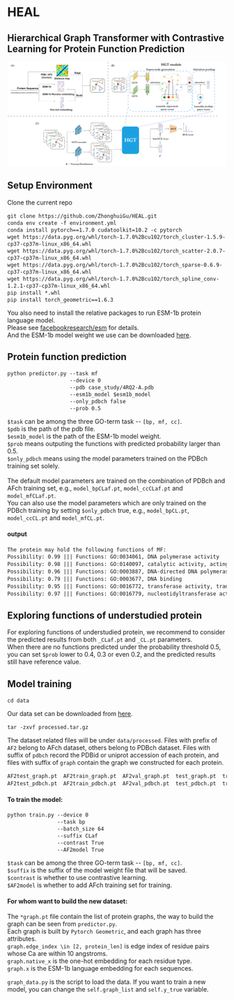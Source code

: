 HEAL
====
Hierarchical Graph Transformer with Contrastive Learning for Protein Function Prediction
---

<img src="model/GraphACL-BIO.png">

## Setup Environment

Clone the current repo

    git clone https://github.com/ZhonghuiGu/HEAL.git
    conda env create -f environment.yml
    conda install pytorch==1.7.0 cudatoolkit=10.2 -c pytorch
    wget https://data.pyg.org/whl/torch-1.7.0%2Bcu102/torch_cluster-1.5.9-cp37-cp37m-linux_x86_64.whl
    wget https://data.pyg.org/whl/torch-1.7.0%2Bcu102/torch_scatter-2.0.7-cp37-cp37m-linux_x86_64.whl
    wget https://data.pyg.org/whl/torch-1.7.0%2Bcu102/torch_sparse-0.6.9-cp37-cp37m-linux_x86_64.whl
    wget https://data.pyg.org/whl/torch-1.7.0%2Bcu102/torch_spline_conv-1.2.1-cp37-cp37m-linux_x86_64.whl
    pip install *.whl
    pip install torch_geometric==1.6.3

You also need to install the relative packages to run ESM-1b protein language model. \
Please see [facebookresearch/esm](https://github.com/facebookresearch/esm#getting-started-with-this-repo-) for details. \
And the ESM-1b model weight we use can be downloaded [here](https://dl.fbaipublicfiles.com/fair-esm/models/esm1b_t33_650M_UR50S.pt).


## Protein function prediction

    python predictor.py --task mf
                        --device 0 
                        --pdb case_study/4RQ2-A.pdb 
                        --esm1b_model $esm1b_model
                        --only_pdbch false
                        --prob 0.5

`$task` can be among the three GO-term task -- `[bp, mf, cc]`. \
`$pdb` is the path of the pdb file. \
`$esm1b_model` is the path of the ESM-1b model weight. \
`$prob` means outputing the functions with predicted probability larger than 0.5. \
`$only_pdbch` means using the model parameters trained on the PDBch training set solely.\
\
The default model parameters are trained on the combination of PDBch and AFch training set, e.g., `model_bpCLaf.pt`, `model_ccCLaf.pt` and `model_mfCLaf.pt`.\
You can also use the model parameters which are only trained on the PDBch training by setting `$only_pdbch` true, e.g., `model_bpCL.pt`, `model_ccCL.pt` and `model_mfCL.pt`.

#### output
```txt
The protein may hold the following functions of MF:
Possibility: 0.99 ||| Functions: GO:0034061, DNA polymerase activity
Possibility: 0.98 ||| Functions: GO:0140097, catalytic activity, acting on DNA
Possibility: 0.96 ||| Functions: GO:0003887, DNA-directed DNA polymerase activity
Possibility: 0.79 ||| Functions: GO:0003677, DNA binding
Possibility: 0.95 ||| Functions: GO:0016772, transferase activity, transferring phosphorus-containing groups
Possibility: 0.97 ||| Functions: GO:0016779, nucleotidyltransferase activity
```

## Exploring functions of understudied protein
For exploring functions of understudied protein, we recommend to consider the predicted results from both `_CLaf.pt` and `_CL.pt` parameters. \
When there are no functions predicted under the probability threshold 0.5, you can set `$prob` lower to 0.4, 0.3 or even 0.2, and the predicted results still have reference value.

## Model training

    cd data

Our data set can be downloaded from [here](https://disk.pku.edu.cn/link/AA19000E6B9D98480EA943A777A9161347).

    tar -zxvf processed.tar.gz

The dataset related files will be under `data/processed`. 
Files with prefix of `AF2` belong to AFch dataset, others belong to PDBch dataset.
Files with suffix of `pdbch` record the PDBid or uniprot accession of each protein, and files with suffix of `graph` contain the graph we constructed for each protein.  

```txt
AF2test_graph.pt  AF2train_graph.pt  AF2val_graph.pt  test_graph.pt  train_graph.pt  val_graph.pt
AF2test_pdbch.pt  AF2train_pdbch.pt  AF2val_pdbch.pt  test_pdbch.pt  train_pdbch.pt  val_pdbch.pt
```

#### To train the model:

    python train.py --device 0
                    --task bp 
                    --batch_size 64 
                    --suffix CLaf
                    --contrast True
                    --AF2model True   
                    
`$task` can be among the three GO-term task -- `[bp, mf, cc]`. \
`$suffix` is the suffix of the model weight file that will be saved. \
`$contrast` is whether to use contrastive learning. \
`$AF2model` is whether to add AFch training set for training.

#### For whom want to build the new dataset: 

The `*graph.pt` file contain the list of protein graphs, the way to build the graph can be seen from `predictor.py`. \
Each graph is built by `Pytorch Geometric`, and each graph has three attributes. \
`graph.edge_index \in [2, protein_len]` is edge index of residue pairs whose Ca are within 10 angstroms.\
`graph.native_x` is the one-hot embedding for each residue type. \
`graph.x` is the ESM-1b language embedding for each sequences.

`graph_data.py` is the script to load the data. If you want to train a new model, you can change the `self.graph_list` and `self.y_true` variable.
